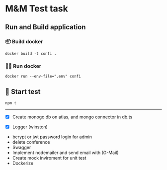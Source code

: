 # M&M Test task

## Run and Build application

### 📦 Build docker

`docker build -t confi .`

### 🏃‍♂️ Run docker

`docker run --env-file=".env" confi`

## 🧪 Start test

`npm t`

---

-[x] Create monogo db on atlas, and mongo connector in db.ts

-[x] Logger (winston)

- bcrypt or jwt password login for admin
- delete conference
- Swagger
- Implement nodemailer and send email with (G-Mail)
- Create mock inviroment for unit test
- Dockerize

